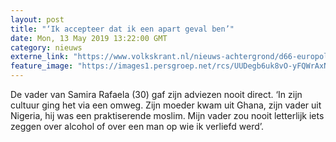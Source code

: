 ```yaml
---
layout: post
title: "‘Ik accepteer dat ik een apart geval ben’"
date: Mon, 13 May 2019 13:22:00 GMT
category: nieuws
externe_link: "https://www.volkskrant.nl/nieuws-achtergrond/d66-europolitica-samira-rafaela-ziet-zichzelf-als-progressieve-liberale-moslima-ik-accepteer-dat-ik-een-apart-geval-ben~b51c1546/"
feature_image: "https://images1.persgroep.net/rcs/UUDegb6uk8vO-yFQWrAxNcbtjd4/diocontent/146779186/_crop/0/402/6471/6478/_fill/320/320?appId=93a17a8fd81db0de025c8abd1cca1279&quality=0.85"
---
```


De vader van Samira Rafaela (30) gaf zijn ­­adviezen nooit ­direct. ‘In zijn cultuur ging het via een omweg. Zijn moeder kwam uit Ghana, zijn vader uit Nigeria, hij was een praktiserende moslim. Mijn vader zou nooit letterlijk iets zeggen over alcohol of over een man op wie ik verliefd werd’.
